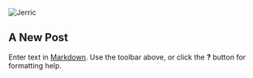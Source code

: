 ![Jerric](/Revolt/Technology/Microsoft/Roslyn/_posts/avatar.jpg)
## A New Post

Enter text in [Markdown](http://daringfireball.net/projects/markdown/). Use the toolbar above, or click the **?** button for formatting help.
